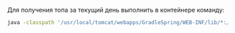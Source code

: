 Для получения топа за текущий день выполнить в контейнере команду:
```bash
java -classpath '/usr/local/tomcat/webapps/GradleSpring/WEB-INF/lib/*:/usr/local/tomcat/webapps/GradleSpring/WEB-INF/classes' ru.valkeru.kinotop.command.Main
```
